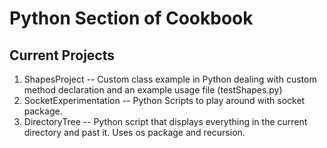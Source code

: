 Python Section of Cookbook
==========================

Current Projects
----------------

1. ShapesProject -- Custom class example in Python dealing with custom method declaration and an example usage file (testShapes.py)
2. SocketExperimentation -- Python Scripts to play around with socket package.
3. DirectoryTree -- Python script that displays everything in the current directory and past it. Uses os package and recursion.